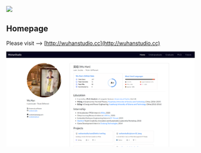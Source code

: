 ![](favicon.ico)

## Homepage

Please visit --> [http://wuhanstudio.cc](http://wuhanstudio.cc)

![](main.png)
